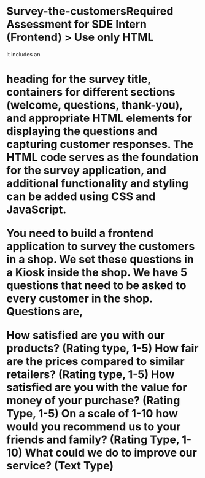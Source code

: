 # Survey-the-customersRequired Assessment for SDE Intern (Frontend) > Use only HTML

It includes an <h1> heading for the survey title, <div> containers for different sections (welcome, questions, thank-you), and appropriate HTML elements for displaying the questions and capturing customer responses. The HTML code serves as the foundation for the survey application, and additional functionality and styling can be added using CSS and JavaScript.

You need to build a frontend application to survey the customers in a shop. We set these questions in a Kiosk inside the shop. We have 5 questions that need to be asked to every customer in the shop. Questions are,

How satisfied are you with our products? (Rating type, 1-5)
How fair are the prices compared to similar retailers? (Rating type, 1-5)
How satisfied are you with the value for money of your purchase? (Rating Type, 1-5)
On a scale of 1-10 how would you recommend us to your friends and family? (Rating Type, 1-10)
What could we do to improve our service? (Text Type)



